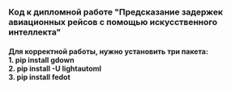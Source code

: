 <h3> Код к дипломной работе "Предсказание задержек авиационных рейсов с помощью искусственного интеллекта" </h3>

<h4> Для корректной работы, нужно установить три пакета: <br />
1. pip install gdown <br />
2. pip install -U lightautoml <br />
3. pip install fedot</h4>